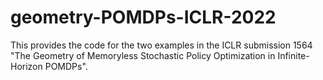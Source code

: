 # geometry-POMDPs-ICLR-2022
This provides the code for the two examples in the ICLR submission 1564 "The Geometry of Memoryless Stochastic Policy Optimization in Infinite-Horizon POMDPs".
